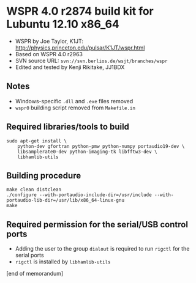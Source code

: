# WSPR 4.0 r2874 build kit for Lubuntu 12.10 x86\_64

* WSPR by Joe Taylor, K1JT: <http://physics.princeton.edu/pulsar/K1JT/wspr.html>
* Based on WSPR 4.0 r2963
* SVN source URL: `svn://svn.berlios.de/wsjt/branches/wspr` 
* Edited and tested by Kenji Rikitake, JJ1BDX

## Notes

* Windows-specific `.dll` and `.exe` files removed
* `wspr0` building script removed from `Makefile.in`

## Required libraries/tools to build

    sudo apt-get install \
        python-dev gfortran python-pmw python-numpy portaudio19-dev \
        libsamplerate0-dev python-imaging-tk libfftw3-dev \
        libhamlib-utils

## Building procedure

    make clean distclean
    ./configure --with-portaudio-include-dir=/usr/include --with-portaudio-lib-dir=/usr/lib/x86_64-linux-gnu
    make

## Required permission for the serial/USB control ports

* Adding the user to the group `dialout` is required to run `rigctl` for the serial ports
* `rigctl` is installed by `libhamlib-utils`

[end of memorandum]

